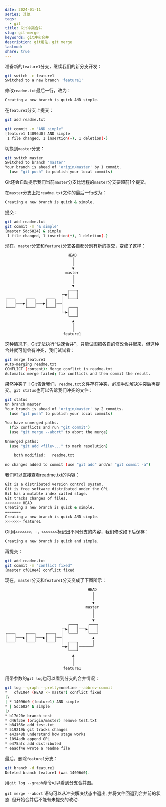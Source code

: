 ```yaml
---  
date: 2024-01-11  
series: 其他  
tags:  
  - git  
title: Git冲突合并  
slug: git-merge  
keywords: git冲突合并  
description: git用法，git merge  
lastmod:   
share: true  
---  
```

  
准备新的`feature1`分支，继续我们的新分支开发：  
  
``` Bash  
git switch -c feature1  
Switched to a new branch 'feature1'  
```  
  
修改`readme.txt`最后一行，改为：  
  
``` Bash  
Creating a new branch is quick AND simple.  
```  
  
在`feature1`分支上提交：  
  
``` Bash  
git add readme.txt  
  
git commit -m "AND simple"  
[feature1 14096d0] AND simple  
 1 file changed, 1 insertion(+), 1 deletion(-)  
```  
  
切换到`master`分支：  
  
``` Bash  
git switch master  
Switched to branch 'master'  
Your branch is ahead of 'origin/master' by 1 commit.  
  (use "git push" to publish your local commits)  
```  
  
Git还会自动提示我们当前`master`分支比远程的`master`分支要超前1个提交。  
  
在`master`分支上把`readme.txt`文件的最后一行改为：  
  
``` Bash  
Creating a new branch is quick & simple.  
```  
  
提交：  
  
``` Bash  
git add readme.txt   
git commit -m "& simple"  
[master 5dc6824] & simple  
 1 file changed, 1 insertion(+), 1 deletion(-)  
```  
  
现在，`master`分支和`feature1`分支各自都分别有新的提交，变成了这样：  
  
``` asciidoc  
                            HEAD  
                              │  
                              │  
                              ▼  
                           master  
                              │  
                              │  
                              ▼  
                            ┌───┐  
                         ┌─▶│   │  
┌───┐    ┌───┐    ┌───┐  │  └───┘  
│   │───▶│   │───▶│   │──┤  
└───┘    └───┘    └───┘  │  ┌───┐  
                         └─▶│   │  
                            └───┘  
                              ▲  
                              │  
                              │  
                          feature1  
```  
  
这种情况下，Git无法执行“快速合并”，只能试图把各自的修改合并起来，但这种合并就可能会有冲突，我们试试看：  
  
``` Bash  
git merge feature1  
Auto-merging readme.txt  
CONFLICT (content): Merge conflict in readme.txt  
Automatic merge failed; fix conflicts and then commit the result.  
```  
  
果然冲突了！Git告诉我们，`readme.txt`文件存在冲突，必须手动解决冲突后再提交。`git status`也可以告诉我们冲突的文件：  
  
``` Bash  
git status  
On branch master  
Your branch is ahead of 'origin/master' by 2 commits.  
  (use "git push" to publish your local commits)  
  
You have unmerged paths.  
  (fix conflicts and run "git commit")  
  (use "git merge --abort" to abort the merge)  
  
Unmerged paths:  
  (use "git add <file>..." to mark resolution)  
  
	both modified:   readme.txt  
  
no changes added to commit (use "git add" and/or "git commit -a")  
```  
  
我们可以直接查看readme.txt的内容：  
  
``` Bash  
Git is a distributed version control system.  
Git is free software distributed under the GPL.  
Git has a mutable index called stage.  
Git tracks changes of files.  
<<<<<<< HEAD  
Creating a new branch is quick & simple.  
=======  
Creating a new branch is quick AND simple.  
>>>>>>> feature1  
```  
  
Git用`<<<<<<<`，\-，`>>>>>>>`标记出不同分支的内容，我们修改如下后保存：  
  
``` Bash  
Creating a new branch is quick and simple.  
```  
  
再提交：  
  
``` Bash  
git add readme.txt   
git commit -m "conflict fixed"  
[master cf810e4] conflict fixed  
```  
  
现在，`master`分支和`feature1`分支变成了下图所示：  
  
```ascii  
                                     HEAD  
                                       │  
                                       │  
                                       ▼  
                                    master  
                                       │  
                                       │  
                                       ▼  
                            ┌───┐    ┌───┐  
                         ┌─▶│   │───▶│   │  
┌───┐    ┌───┐    ┌───┐  │  └───┘    └───┘  
│   │───▶│   │───▶│   │──┤             ▲  
└───┘    └───┘    └───┘  │  ┌───┐      │  
                         └─▶│   │──────┘  
                            └───┘  
                              ▲  
                              │  
                              │  
                          feature1  
```  
  
用带参数的`git log`也可以看到分支的合并情况：  
  
``` Bash  
git log --graph --pretty=oneline --abbrev-commit  
*   cf810e4 (HEAD -> master) conflict fixed  
|\    
| * 14096d0 (feature1) AND simple  
* | 5dc6824 & simple  
|/    
* b17d20e branch test  
* d46f35e (origin/master) remove test.txt  
* b84166e add test.txt  
* 519219b git tracks changes  
* e43a48b understand how stage works  
* 1094adb append GPL  
* e475afc add distributed  
* eaadf4e wrote a readme file  
```  
  
最后，删除`feature1`分支：  
  
``` Bash  
git branch -d feature1  
Deleted branch feature1 (was 14096d0).  
```  
  
用`git log --graph`命令可以看到分支合并图。  
  
`git merge --abort` 语句可以从冲突解决状态中退出, 并将文件回退到合并前的状态. 但开始合并后不能有未提交的改动.